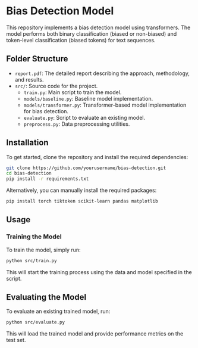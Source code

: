 # Bias Detection Model

This repository implements a bias detection model using transformers. The model performs both binary classification (biased or non-biased) and token-level classification (biased tokens) for text sequences.

## Folder Structure

- `report.pdf`: The detailed report describing the approach, methodology, and results.
- `src/`: Source code for the project.
  - `train.py`: Main script to train the model.
  - `models/baseline.py`: Baseline model implementation.
  - `models/transformer.py`: Transformer-based model implementation for bias detection.
  - `evaluate.py`: Script to evaluate an existing model.
  - `preprocess.py`: Data preprocessing utilities.
  
## Installation

To get started, clone the repository and install the required dependencies:

```bash
git clone https://github.com/yourusername/bias-detection.git
cd bias-detection
pip install -r requirements.txt
```

Alternatively, you can manually install the required packages:

```bash
pip install torch tiktoken scikit-learn pandas matplotlib
```

## Usage

### Training the Model

To train the model, simply run:

```bash
python src/train.py
```

This will start the training process using the data and model specified in the script.

## Evaluating the Model

To evaluate an existing trained model, run:
```bash
python src/evaluate.py
```

This will load the trained model and provide performance metrics on the test set.